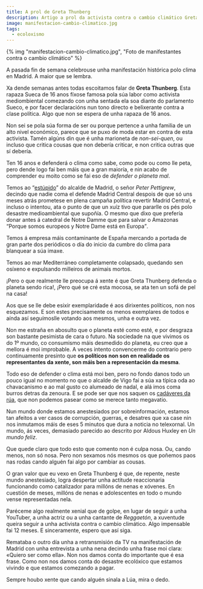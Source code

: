 ```yaml
---
title: A prol de Greta Thunberg
description: Artigo a prol da activista contra o cambio climático Greta Thunberg onde destaco todo o que pode aportar á loita contra o cambio climático
image: manifestacion-cambio-climatico.jpg
tags:
  - ecoloxismo
---
```



{% img "manifestacion-cambio-climatico.jpg", "Foto de manifestantes contra o cambio climático" %}


A pasada fin de semana celebrouse unha manifestación histórica polo clima en Madrid. A maior que se lembra.

Xa dende semanas antes todas escoitamos falar de **Greta Thunberg**. Esta rapaza Sueca de 16 anos fíxose famosa pola súa labor como activista mediombiental comezando con unha sentada ela soa diante do parlamento Sueco, e por facer declaracións nun tono directo e belixerante contra a clase política. Algo que non se espera de unha rapaza de 16 anos.

Non sei se pola súa forma de ser ou porque pertence a unha familia de un alto nivel económico, parece que se puxo de moda estar en contra de esta activista. Tamén algúns din que é unha marioneta de *non-sei-quen*, ou incluso que critica cousas que non debería criticar, e non critica outras que sí debería.

Ten 16 anos e defenderá o clima como sabe, como pode ou como lle peta, pero dende logo fai ben máis que a gran maioría, e nin acabo de comprender eu moito como se fai eso de *defender o planeta mal*.

Temos ao <q>[estúpido](https://www.eldiario.es/sociedad/Javier-Bardem-estupidos-Trump-Almeida_0_971153374.html)</q> do alcalde de Madrid, o señor *Peter Pettigrew*, decindo que  nadie coma el defende Madrid Central despois de que só uns meses atrás prometese en plena campaña política revertir Madrid Central, e incluso o intentou, ata o punto de que un xuíz tivo que pararlle os pés polo desastre medioambiental que supoñía. O mesmo que dixo que prefería donar antes á catedral de Notre Damme que para salvar o Amazonas <q>Porque somos europeos y Notre Dame está en Europa</q>.

Temos á empresa máis contaminante de España mercando a portada de gran parte dos periódicos o día do inicio da cumbre do clima para blanquear a súa imaxe.

Temos ao mar Mediterráneo completamente colapsado, quedando sen osíxeno e expulsando milleiros de animais mortos.

¡Pero o que realmente lle preocupa á xente é que Greta Thunberg defenda o planeta sendo rica!, ¡Pero qué se cré esta mocosa, se ata ten un sofá de pel na casa!

Aos que se lle debe esixir exemplaridade é aos dirixentes políticos, non nos esquezamos. E son estes precisamente os menos exemplares de todos e aínda así seguímoslle votando aos mesmos, unha e outra vez.

Non me estraña en abosulto que o planeta esté como esté, e por desgraza son bastante pesimista de cara o futuro. Na sociedade na que vivimos os do 1º mundo, co consumismo máis desmedido do planeta, eu creo que a mellora é moi improbable. A veces intento convencerme do contrario pero continuamente presinto que **os políticos non son en realidade os representantes da xente, son máis ben a representación da mesma**.

Todo eso de defender o clima está moi ben, pero no fondo danos todo un pouco igual no momento no que o alcalde de Vigo fai a súa xa típica oda ao chavacanismo e ao mal gusto co alumeado de nadal, e alá imos coma burros detras da zenoura. E se pode ser que nos saquen os [cadáveres da rúa](https://www.eldiario.es/galicia/persona-Ayuntamiento-Vigo-alternativas-habitacionales_0_958555114.html), que non podemos pasear como se merece tanto megavatio.

Nun mundo donde estamos anestesiados por sobreinformación, estamos tan afeitos a ver casos de corrupción, guerras, e desatres que xa case nin nos inmutamos máis de eses 5 minutos que dura a noticia no telexornal. Un mundo, ás veces, demasiado parecido ao descrito por Aldous Huxley en *Un mundo feliz*.

Que quede claro que todo esto que comento non é culpa nosa. Ou, cando menos, non só nosa. Pero non sexamos nós mesmos os que poñemos paos nas rodas cando alguén fai algo por cambiar as cousas.

O gran valor que eu vexo en Greta Thunberg é que, de repente, neste mundo anestesiado,  logra despertar unha actitude reaccionaria funcionando como catalizador para millóns de nenas e xóvenes. En cuestión de meses, millóns de nenas e adolescentes en todo o mundo vense representadas nela.

Paréceme algo realmente xenial que de golpe, en lugar de seguir a unha YouTuber, a unha actriz ou a unha cantante de *Reggaetón*, a xuventude queira seguir a unha activista contra o cambio climático. Algo impensable fai 12 meses.  E sinceramente, espero que así siga.

Remataba o outro día unha a retransmisión da TV na manifestación de Madrid con unha entrevista a unha nena decindo unha frase moi clara: «Quiero ser como ella». Non nos damos conta do importante que é esa frase. Como non nos damos conta do desastre ecolóxico que estamos vivindo e que estamos comezando a pagar.

Sempre houbo xente que cando alguén sinala a Lúa, mira o dedo.
